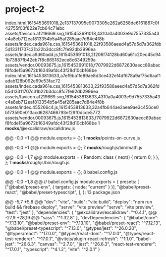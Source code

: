 # project-2
index.html,1615453691018,2e137137095e9073305e262a6258de6161867c0f42755f03f822e7cb64c71ebc
 assets/favicon.af219669.svg,1615453691018,4310a0a4003e9d7557335a43c4a8eb712eaf813354b5a45af285aac7d84e4f8b
 assets/index.cada961e.css,1615453691018,22f93586aeed4a57d5d7a362fdb5d13311707c31b22b3dcc8fc7fe92db2996ea
 assets/index.a9d60add.js,1615453691018,2f206f74128bd60a61c20ec45c941b73887fb42eb7f8c865182ece8c6349259a
 assets/vendor.00093675.js,1615453691018,f7079922d6872630aecc89abacf8fcde15a9672b16349afdc43f28d10cb168be
 index.html,1615453813633,a7ef9ba1fe89ae8d3ce432ef4df678a9af75d6aaf1adab128b092e69e53fac72
 assets/index.cada961e.css,1615453813633,22f93586aeed4a57d5d7a362fdb5d13311707c31b22b3dcc8fc7fe92db2996ea
 assets/favicon.af219669.svg,1615453813633,4310a0a4003e9d7557335a43c4a8eb712eaf813354b5a45af285aac7d84e4f8b
 assets/index.455266c4.js,1615453813633,32a4fb644ae2aee9ae3c456ce0b173590e013acd6287466793ef29f0dcde5772
 assets/vendor.00093675.js,1615453813633,f7079922d6872630aecc89abacf8fcde15a9672b16349afdc43f28d10cb168be
 1  __mocks__/@excalidraw/excalidraw.js 

@@ -0,0 +1 @@
 module.exports = {};
 1  __mocks__/points-on-curve.js 

@@ -0,0 +1 @@
 module.exports = {};
 7  __mocks__/roughjs/bin/math.js 

@@ -0,0 +1,7 @@
 module.exports = {
   Random: class {
     next() {
       return 0;
     }
   },
 };
 1  __mocks__/roughjs/bin/rough.js 

@@ -0,0 +1 @@
 module.exports = {};
 8  babel.config.js 

@@ -0,0 +1,8 @@
 // babel.config.js
 module.exports = {
   presets: [
     ["@babel/preset-env", { targets: { node: "current" } }],
     "@babel/preset-react",
     "@babel/preset-typescript",
   ],
 };
   13  package.json 
 

 @@ -5,7 +5,8 @@
     "dev": "vite",
     "build": "vite build",
     "deploy": "npm run build && firebase deploy",
     "serve": "vite preview"
     "serve": "vite preview",
     "test": "jest"
   },
   "dependencies": {
     "@excalidraw/excalidraw": "^0.4.1",
 @@ -27,9 +28,19 @@
     "sass": "^1.32.8"
   },
   "devDependencies": {
     "@babel/core": "^7.13.10",
     "@babel/preset-env": "^7.13.10",
     "@babel/preset-react": "^7.12.13",
     "@babel/preset-typescript": "^7.13.0",
     "@types/jest": "^26.0.20",
     "@types/react": "^17.0.0",
     "@types/react-dom": "^17.0.0",
     "@types/react-test-renderer": "^17.0.1",
     "@vitejs/plugin-react-refresh": "^1.1.0",
     "babel-jest": "^26.6.3",
     "canvas": "^2.7.0",
     "jest": "^26.6.3",
     "react-test-renderer": "^17.0.1",
     "typescript": "^4.1.2",
     "vite": "^2.0.1"
   }
